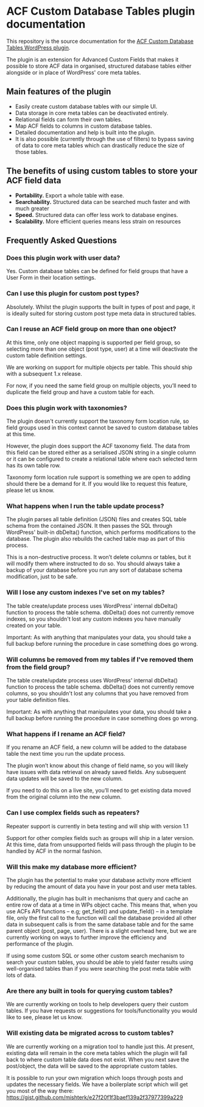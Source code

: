 # ACF Custom Database Tables plugin documentation

This repository is the source documentation for the [ACF Custom Database Tables WordPress plugin](https://hookturn.io/downloads/acf-custom-database-tables/).

The plugin is an extension for Advanced Custom Fields that makes it possible to store ACF data in organised, structured database tables either alongside or in place of WordPress' core meta tables.

## Main features of the plugin

- Easily create custom database tables with our simple UI.
- Data storage in core meta tables can be deactivated entirely.
- Relational fields can form their own tables.
- Map ACF fields to columns in custom database tables.
- Detailed documentation and help is built into the plugin.
- It is also possible (currently through the use of filters) to bypass saving of data to core meta tables which can drastically reduce the size of those tables.

## The benefits of using custom tables to store your ACF field data

- **Portability.** Export a whole table with ease.
- **Searchability.** Structured data can be searched much faster and with much greater 
- **Speed.** Structured data can offer less work to database engines.
- **Scalability.** More efficient queries means less strain on resources 

## Frequently Asked Questions

### Does this plugin work with user data?

Yes. Custom database tables can be defined for field groups that have a User Form in their location settings.

### Can I use this plugin for custom post types?

Absolutely. Whilst the plugin supports the built in types of post and page, it is ideally suited for storing custom post type meta data in structured tables.

### Can I reuse an ACF field group on more than one object?

At this time, only one object mapping is supported per field group, so selecting more than one object (post type, user) at a time will deactivate the custom table definition settings.

We are working on support for multiple objects per table. This should ship with a subsequent 1.x release.

For now, if you need the same field group on multiple objects, you’ll need to duplicate the field group and have a custom table for each.

### Does this plugin work with taxonomies?

The plugin doesn't currently support the taxonomy form location rule, so field groups used in this context cannot be saved to custom database tables at this time.

However, the plugin does support the ACF taxonomy field. The data from this field can be stored either as a serialised JSON string in a single column or it can be configured to create a relational table where each selected term has its own table row.

Taxonomy form location rule support is something we are open to adding should there be a demand for it. If you would like to request this feature, please let us know.

### What happens when I run the table update process?

The plugin parses all table definition (JSON) files and creates SQL table schema from the contained JSON. It then passes the SQL through WordPress' built-in dbDelta() function, which performs modifications to the database. The plugin also rebuilds the cached table map as part of this process.

This is a non-destructive process. It won’t delete columns or tables, but it will modify them where instructed to do so. You should always take a backup of your database before you run any sort of database schema modification, just to be safe.

### Will I lose any custom indexes I've set on my tables?

The table create/update process uses WordPress' internal dbDelta() function to process the table schema. dbDelta() does not currently remove indexes, so you shouldn't lost any custom indexes you have manually created on your table.

Important: As with anything that manipulates your data, you should take a full backup before running the procedure in case something does go wrong.

### Will columns be removed from my tables if I've removed them from the field group?

The table create/update process uses WordPress' internal dbDelta() function to process the table schema. dbDelta() does not currently remove columns, so you shouldn't lost any columns that you have removed from your table definition files.

Important: As with anything that manipulates your data, you should take a full backup before running the procedure in case something does go wrong.

### What happens if I rename an ACF field?

If you rename an ACF field, a new column will be added to the database table the next time you run the update process.

The plugin won’t know about this change of field name, so you will likely have issues with data retrieval on already saved fields. Any subsequent data updates will be saved to the new column.

If you need to do this on a live site, you’ll need to get existing data moved from the original column into the new column.

### Can I use complex fields such as repeaters?

Repeater support is currently in beta testing and will ship with version 1.1

Support for other complex fields such as groups will ship in a later version. At this time, data from unsupported fields will pass through the plugin to be handled by ACF in the normal fashion.

### Will this make my database more efficient?

The plugin has the potential to make your database activity more efficient by reducing the amount of data you have in your post and user meta tables.

Additionally, the plugin has built in mechanisms that query and cache an entire row of data at a time in WPs object cache. This means that, when you use ACFs API functions – e.g; get_field() and update_field() – in a template file, only the first call to the function will call the database provided all other data in subsequent calls is from the same database table and for the same parent object (post, page, user). There is a slight overhead here, but we are currently working on ways to further improve the efficiency and performance of the plugin.

If using some custom SQL or some other custom search mechanism to search your custom tables, you should be able to yield faster results using well-organised tables than if you were searching the post meta table with lots of data.

### Are there any built in tools for querying custom tables?

We are currently working on tools to help developers query their custom tables. If you have requests or suggestions for tools/functionality you would like to see, please let us know.

### Will existing data be migrated across to custom tables?

We are currently working on a migration tool to handle just this. At present, existing data will remain in the core meta tables which the plugin will fall back to where custom table data does not exist. When you next save the post/object, the data will be saved to the appropriate custom tables.

It is possible to run your own migration which loops through posts and updates the necessary fields. We have a boilerplate script which will get you most of the way there: https://gist.github.com/mishterk/e27f20f1f3baef139a2f37977399a229
